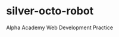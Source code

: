 # silver-octo-robot
Alpha Academy Web Development Practice

<!-- This is going to be my practice Github for course work I'm going through with Alpha Academy, I'm going to date and fill out what I worked on, on which days.-->

<!-- 8/2/2023 - Going through HTML development course, refresher, probably wont do much in the file for this one.-->

